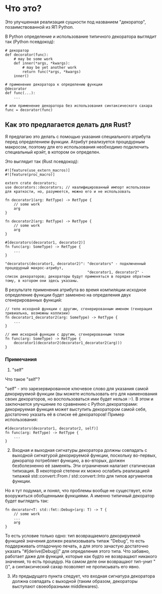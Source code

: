 # Что это?
Это улучшенная реализация сущности под названием "декоратор", позаимствованной из ЯП Python.

В Python определение и использование типичного декоратора выглядит так (Python псевдокод):
```
# декоратор
def decorator(func):
    # may be some work
    def inner(*args, *kwargs):
        # may be yet another work
        return func(*args, *kwargs)
    inner()

# применение декоратора к определению функции
@decorator
def func(...):
    ...

# или применение декоратора без использования синтаксического сахара
func = decorator(func)
```

## Как это предлагается делать для Rust?
Я предлагаю это делать с помощью указания специального атрибута перед определением функции. Атрибут реализуется процедурным макросом, поэтому для его использования необходимо подключить специальный крэйт, в котором он определен.

Это выглядит так (Rust псевдокод):
```
#![feature(use_extern_macros)]
#![feature(proc_macro)]

extern crate decorators;
use decorators::decorators; // квалифицированный импорт использован для краткости, но, разумеется, можно его и не использовать

fn decorator1(arg: RetType) -> RetType {
    // some work
    arg
}

fn decorator2(arg: RetType) -> RetType {
    // some work
    arg
}

#[decorators(decorator1, decorator2)]
fn func(arg: SomeType) -> RetType {
    ...
}
```

    "decorators(decorator1, decorator2)": "decorators" - подключенный процедурный макрос-атрибут,
                                          "decorator1, decorator2" - список декораторов; декораторы будут применяться в порядке обратном тому, в котором они здесь указаны.

В результате применения атрибута во время компиляции исходное определение функции будет заменено на определения двух сгенерированных функций:
```
// тело исходной функции с другим, сгенерированным именем (генерация тривиальна, возможны коллизии)
fn decorator1_decorator2(arg: SomeType) -> RetType {
    ...
}

// имя исходной функции с другим, сгенерированным телом
fn func(arg: SomeType) -> RetType {
    decorator1(decorator2(decorator1_decorator2(arg)))
}
```

### Примечания
1. "self"

Что такое "self"?

"self" - это зарезервированное ключевое слово для указания самой декорируемой функции (вы можете использовать его для наименования своих декораторов, но воспользоваться ими будет нельзя :-). В этом и заключается улучшение по сравнению с Python декораторами: декорируемая функция может выступить декоратором самой себя, достаточно указать её в списке её декораторов! Пример использования:

```
#[decorators(decorator1, decorator2, self)]
fn func(arg: RetType) -> RetType {
    ...
}
```

2. Входная и выходная сигнатуры декоратора должны совпадать с выходной сигнатурой декорируемой функции, поскольку во-первых, декоратор потребляет функцию, а во-вторых, должен безболезненно её заменять. Эти ограничения налагает статическая типизация. В некоторой степени их можно ослабить реализацией типажей std::convert::From / std::convert::Into для типов аргументов функции.

Но я тут подумал, и понял, что проблемы вообще не существует, если вооружиться обобщенными функциями. А именно типичный декоратор будет выглядеть так:
```
fn decorator<T: std::fmt::Debug>(arg: T) -> T { 
    // some work
    ...
    arg
}
```

То есть условие только одно: тип возвращаемого декорируемой функцией значения должен реализовывать типаж "Debug", то есть поддерживать отладочную печать, а для этого зачастую достаточно указать "#[derive(Debug)]" для определения этого типа. Что забавно, работает даже для функций, которые как будто не возвращают никакого значения, то есть процедур. На самом деле они возвращают тип-унит "()", а синтаксический сахар позволяет не прописывать его явно.

3. Из предыдущего пункта следует, что входная сигнатура декоратора должна совпадать с выходной (таким образом, декораторы выступают своеобразными middlewares).